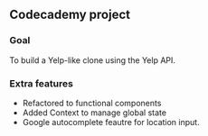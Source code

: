 ## Codecademy project

### Goal

To build a Yelp-like clone using the Yelp API.

### Extra features

- Refactored to functional components
- Added Context to manage global state
- Google autocomplete feautre for location input.
